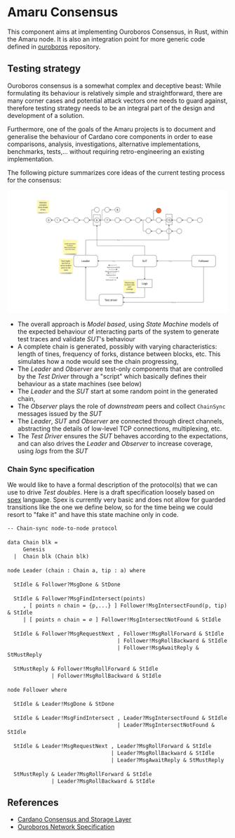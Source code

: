 # Amaru Consensus

This component aims at implementing Ouroboros Consensus, in Rust, within the Amaru node. It is also an integration point for more generic code defined in [ouroboros](https://github.com/pragma-org/ouroboros) repository.

## Testing strategy

Ouroboros consensus is a somewhat complex and deceptive beast: While formulating its behaviour is relatively simple and straightforward, there are many corner cases and potential attack vectors one needs to guard against, therefore testing strategy needs to be an integral part of the design and development of a solution.

Furthermore, one of the goals of the Amaru projects is to document and generalise the behaviour of Cardano core components in order to ease comparisons, analysis, investigations, alternative implementations, benchmarks, tests,... without requiring retro-engineering an existing implementation.

The following picture summarizes core ideas of the current testing process for the consensus:

![Testing consensus flow](./testing-consensus.jpg)

* The overall approach is _Model based_, using _State Machine_ models of the expected behaviour of interacting parts of the system to generate test traces and validate _SUT_'s behaviour
* A complete chain is generated, possibly with varying characteristics: length of tines, frequency of forks, distance between blocks, etc. This simulates how a node would see the chain progressing,
* The _Leader_ and _Observer_ are test-only components that are controlled by the _Test Driver_ through a "script" which basically defines their behaviour as a state machines (see below)
* The _Leader_ and the _SUT_ start at some random point in the generated chain,
* The _Observer_ plays the role of _downstream_ peers and collect `ChainSync` messages issued by the _SUT_
* The _Leader_, _SUT_ and _Observer_ are connected through direct channels, abstracting the details of low-level TCP connections, multiplexing, etc.
* The _Test Driver_ ensures the _SUT_ behaves according to the expectations, and can also drives the _Leader_ and _Observer_ to increase coverage, using _logs_ from the _SUT_

### Chain Sync specification

We would like to have a formal description of the protocol(s) that we can use to drive _Test doubles_. Here is a draft specification loosely based on [spex](https://spex-lang.org) language. Spex is currently very basic and does not allow for guarded transitions like the one we define below, so for the time being we could resort to "fake it" and have this state machine only in code.

```
-- Chain-sync node-to-node protocol

data Chain blk =
     Genesis
  |  Chain blk (Chain blk)

node Leader (chain : Chain a, tip : a) where

  StIdle & Follower?MsgDone & StDone

  StIdle & Follower?MsgFindIntersect(points)
     , [ points ∩ chain = {p,...} ] Follower!MsgIntersectFound(p, tip) & StIdle
     | [ points ∩ chain = ∅ ] Follower!MsgIntersectNotFound & StIdle

  StIdle & Follower?MsgRequestNext , Follower!MsgRollForward & StIdle
                                   | Follower!MsgRollBackward & StIdle
                                   | Follower!MsgAwaitReply & StMustReply

  StMustReply & Follower!MsgRollForward & StIdle
              | Follower!MsgRollBackward & StIdle

node Follower where

  StIdle & Leader!MsgDone & StDone

  StIdle & Leader!MsgFindIntersect , Leader?MsgIntersectFound & StIdle
                                   | Leader?MsgIntersectNotFound & StIdle

  StIdle & Leader!MsgRequestNext , Leader?MsgRollForward & StIdle
                                 | Leader?MsgRollBackward & StIdle
                                 | Leader?MsgAwaitReply & StMustReply

  StMustReply & Leader?MsgRollForward & StIdle
              | Leader?MsgRollBackward & StIdle
```

## References

* [Cardano Consensus and Storage Layer](https://ouroboros-consensus.cardano.intersectmbo.org/assets/files/report-b72e7d765cfee85b26dc035c52c6de84.pdf)
* [Ouroboros Network Specification](https://ouroboros-network.cardano.intersectmbo.org/pdfs/network-spec/network-spec.pdf)
